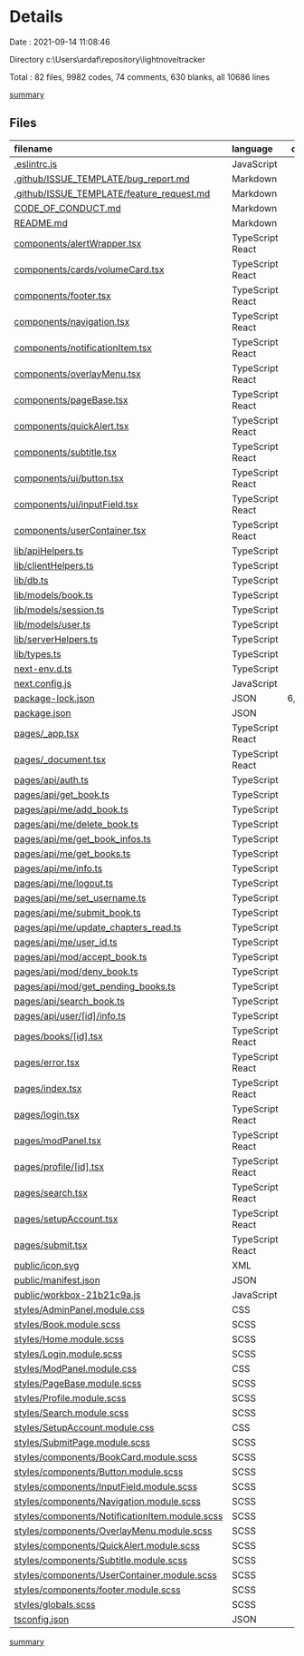 # Details

Date : 2021-09-14 11:08:46

Directory c:\Users\ardaf\repository\lightnoveltracker

Total : 82 files,  9982 codes, 74 comments, 630 blanks, all 10686 lines

[summary](results.md)

## Files
| filename | language | code | comment | blank | total |
| :--- | :--- | ---: | ---: | ---: | ---: |
| [.eslintrc.js](/.eslintrc.js) | JavaScript | 45 | 0 | 6 | 51 |
| [.github/ISSUE_TEMPLATE/bug_report.md](/.github/ISSUE_TEMPLATE/bug_report.md) | Markdown | 30 | 0 | 9 | 39 |
| [.github/ISSUE_TEMPLATE/feature_request.md](/.github/ISSUE_TEMPLATE/feature_request.md) | Markdown | 15 | 0 | 6 | 21 |
| [CODE_OF_CONDUCT.md](/CODE_OF_CONDUCT.md) | Markdown | 93 | 0 | 36 | 129 |
| [README.md](/README.md) | Markdown | 13 | 0 | 8 | 21 |
| [components/alertWrapper.tsx](/components/alertWrapper.tsx) | TypeScript React | 30 | 1 | 6 | 37 |
| [components/cards/volumeCard.tsx](/components/cards/volumeCard.tsx) | TypeScript React | 21 | 0 | 2 | 23 |
| [components/footer.tsx](/components/footer.tsx) | TypeScript React | 15 | 7 | 3 | 25 |
| [components/navigation.tsx](/components/navigation.tsx) | TypeScript React | 63 | 1 | 14 | 78 |
| [components/notificationItem.tsx](/components/notificationItem.tsx) | TypeScript React | 10 | 1 | 1 | 12 |
| [components/overlayMenu.tsx](/components/overlayMenu.tsx) | TypeScript React | 129 | 1 | 24 | 154 |
| [components/pageBase.tsx](/components/pageBase.tsx) | TypeScript React | 19 | 2 | 5 | 26 |
| [components/quickAlert.tsx](/components/quickAlert.tsx) | TypeScript React | 13 | 1 | 4 | 18 |
| [components/subtitle.tsx](/components/subtitle.tsx) | TypeScript React | 10 | 0 | 2 | 12 |
| [components/ui/button.tsx](/components/ui/button.tsx) | TypeScript React | 23 | 0 | 3 | 26 |
| [components/ui/inputField.tsx](/components/ui/inputField.tsx) | TypeScript React | 46 | 1 | 7 | 54 |
| [components/userContainer.tsx](/components/userContainer.tsx) | TypeScript React | 52 | 1 | 6 | 59 |
| [lib/apiHelpers.ts](/lib/apiHelpers.ts) | TypeScript | 101 | 0 | 14 | 115 |
| [lib/clientHelpers.ts](/lib/clientHelpers.ts) | TypeScript | 119 | 3 | 14 | 136 |
| [lib/db.ts](/lib/db.ts) | TypeScript | 128 | 0 | 27 | 155 |
| [lib/models/book.ts](/lib/models/book.ts) | TypeScript | 80 | 0 | 9 | 89 |
| [lib/models/session.ts](/lib/models/session.ts) | TypeScript | 21 | 0 | 4 | 25 |
| [lib/models/user.ts](/lib/models/user.ts) | TypeScript | 42 | 0 | 6 | 48 |
| [lib/serverHelpers.ts](/lib/serverHelpers.ts) | TypeScript | 71 | 1 | 14 | 86 |
| [lib/types.ts](/lib/types.ts) | TypeScript | 23 | 1 | 6 | 30 |
| [next-env.d.ts](/next-env.d.ts) | TypeScript | 0 | 5 | 2 | 7 |
| [next.config.js](/next.config.js) | JavaScript | 30 | 1 | 2 | 33 |
| [package-lock.json](/package-lock.json) | JSON | 6,418 | 0 | 1 | 6,419 |
| [package.json](/package.json) | JSON | 49 | 0 | 1 | 50 |
| [pages/_app.tsx](/pages/_app.tsx) | TypeScript React | 40 | 1 | 14 | 55 |
| [pages/_document.tsx](/pages/_document.tsx) | TypeScript React | 43 | 1 | 7 | 51 |
| [pages/api/auth.ts](/pages/api/auth.ts) | TypeScript | 98 | 0 | 21 | 119 |
| [pages/api/get_book.ts](/pages/api/get_book.ts) | TypeScript | 7 | 0 | 1 | 8 |
| [pages/api/me/add_book.ts](/pages/api/me/add_book.ts) | TypeScript | 13 | 1 | 2 | 16 |
| [pages/api/me/delete_book.ts](/pages/api/me/delete_book.ts) | TypeScript | 7 | 0 | 1 | 8 |
| [pages/api/me/get_book_infos.ts](/pages/api/me/get_book_infos.ts) | TypeScript | 6 | 0 | 1 | 7 |
| [pages/api/me/get_books.ts](/pages/api/me/get_books.ts) | TypeScript | 6 | 0 | 1 | 7 |
| [pages/api/me/info.ts](/pages/api/me/info.ts) | TypeScript | 2 | 0 | 1 | 3 |
| [pages/api/me/logout.ts](/pages/api/me/logout.ts) | TypeScript | 13 | 0 | 2 | 15 |
| [pages/api/me/set_username.ts](/pages/api/me/set_username.ts) | TypeScript | 10 | 0 | 2 | 12 |
| [pages/api/me/submit_book.ts](/pages/api/me/submit_book.ts) | TypeScript | 41 | 0 | 6 | 47 |
| [pages/api/me/update_chapters_read.ts](/pages/api/me/update_chapters_read.ts) | TypeScript | 13 | 0 | 1 | 14 |
| [pages/api/me/user_id.ts](/pages/api/me/user_id.ts) | TypeScript | 2 | 0 | 1 | 3 |
| [pages/api/mod/accept_book.ts](/pages/api/mod/accept_book.ts) | TypeScript | 12 | 0 | 2 | 14 |
| [pages/api/mod/deny_book.ts](/pages/api/mod/deny_book.ts) | TypeScript | 12 | 0 | 2 | 14 |
| [pages/api/mod/get_pending_books.ts](/pages/api/mod/get_pending_books.ts) | TypeScript | 11 | 0 | 1 | 12 |
| [pages/api/search_book.ts](/pages/api/search_book.ts) | TypeScript | 3 | 0 | 1 | 4 |
| [pages/api/user/[id]/info.ts](/pages/api/user/[id]/info.ts) | TypeScript | 10 | 0 | 1 | 11 |
| [pages/books/[id].tsx](/pages/books/[id].tsx) | TypeScript React | 79 | 1 | 11 | 91 |
| [pages/error.tsx](/pages/error.tsx) | TypeScript React | 22 | 4 | 4 | 30 |
| [pages/index.tsx](/pages/index.tsx) | TypeScript React | 46 | 2 | 10 | 58 |
| [pages/login.tsx](/pages/login.tsx) | TypeScript React | 121 | 1 | 11 | 133 |
| [pages/modPanel.tsx](/pages/modPanel.tsx) | TypeScript React | 95 | 1 | 12 | 108 |
| [pages/profile/[id].tsx](/pages/profile/[id].tsx) | TypeScript React | 70 | 1 | 11 | 82 |
| [pages/search.tsx](/pages/search.tsx) | TypeScript React | 171 | 2 | 12 | 185 |
| [pages/setupAccount.tsx](/pages/setupAccount.tsx) | TypeScript React | 55 | 1 | 14 | 70 |
| [pages/submit.tsx](/pages/submit.tsx) | TypeScript React | 174 | 5 | 17 | 196 |
| [public/icon.svg](/public/icon.svg) | XML | 1 | 0 | 0 | 1 |
| [public/manifest.json](/public/manifest.json) | JSON | 65 | 0 | 0 | 65 |
| [public/workbox-21b21c9a.js](/public/workbox-21b21c9a.js) | JavaScript | 1 | 0 | 1 | 2 |
| [styles/AdminPanel.module.css](/styles/AdminPanel.module.css) | CSS | 8 | 0 | 2 | 10 |
| [styles/Book.module.scss](/styles/Book.module.scss) | SCSS | 58 | 0 | 9 | 67 |
| [styles/Home.module.scss](/styles/Home.module.scss) | SCSS | 8 | 0 | 2 | 10 |
| [styles/Login.module.scss](/styles/Login.module.scss) | SCSS | 73 | 1 | 14 | 88 |
| [styles/ModPanel.module.css](/styles/ModPanel.module.css) | CSS | 83 | 0 | 23 | 106 |
| [styles/PageBase.module.scss](/styles/PageBase.module.scss) | SCSS | 20 | 0 | 7 | 27 |
| [styles/Profile.module.scss](/styles/Profile.module.scss) | SCSS | 24 | 0 | 7 | 31 |
| [styles/Search.module.scss](/styles/Search.module.scss) | SCSS | 26 | 0 | 4 | 30 |
| [styles/SetupAccount.module.css](/styles/SetupAccount.module.css) | CSS | 12 | 0 | 2 | 14 |
| [styles/SubmitPage.module.scss](/styles/SubmitPage.module.scss) | SCSS | 43 | 0 | 5 | 48 |
| [styles/components/BookCard.module.scss](/styles/components/BookCard.module.scss) | SCSS | 32 | 0 | 5 | 37 |
| [styles/components/Button.module.scss](/styles/components/Button.module.scss) | SCSS | 21 | 0 | 4 | 25 |
| [styles/components/InputField.module.scss](/styles/components/InputField.module.scss) | SCSS | 34 | 2 | 8 | 44 |
| [styles/components/Navigation.module.scss](/styles/components/Navigation.module.scss) | SCSS | 45 | 1 | 12 | 58 |
| [styles/components/NotificationItem.module.scss](/styles/components/NotificationItem.module.scss) | SCSS | 37 | 0 | 2 | 39 |
| [styles/components/OverlayMenu.module.scss](/styles/components/OverlayMenu.module.scss) | SCSS | 65 | 0 | 15 | 80 |
| [styles/components/QuickAlert.module.scss](/styles/components/QuickAlert.module.scss) | SCSS | 38 | 2 | 11 | 51 |
| [styles/components/Subtitle.module.scss](/styles/components/Subtitle.module.scss) | SCSS | 23 | 0 | 7 | 30 |
| [styles/components/UserContainer.module.scss](/styles/components/UserContainer.module.scss) | SCSS | 40 | 0 | 8 | 48 |
| [styles/components/footer.module.scss](/styles/components/footer.module.scss) | SCSS | 37 | 0 | 9 | 46 |
| [styles/globals.scss](/styles/globals.scss) | SCSS | 267 | 20 | 60 | 347 |
| [tsconfig.json](/tsconfig.json) | JSON | 30 | 0 | 1 | 31 |

[summary](results.md)